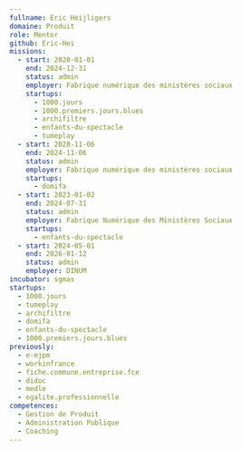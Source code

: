 ```yaml
---
fullname: Eric Heijligers
domaine: Produit
role: Mentor
github: Eric-Hei
missions:
  - start: 2020-01-01
    end: 2024-12-31
    status: admin
    employer: Fabrique numérique des ministères sociaux
    startups:
      - 1000.jours
      - 1000.premiers.jours.blues
      - archifiltre
      - enfants-du-spectacle
      - tumeplay
  - start: 2020-11-06
    end: 2024-11-06
    status: admin
    employer: Fabrique numérique des ministères sociaux
    startups:
      - domifa
  - start: 2023-01-02
    end: 2024-07-31
    status: admin
    employer: Fabrique Numérique des Ministères Sociaux
    startups:
      - enfants-du-spectacle
  - start: 2024-05-01
    end: 2026-01-12
    status: admin
    employer: DINUM
incubator: sgmas
startups:
  - 1000.jours
  - tumeplay
  - archifiltre
  - domifa
  - enfants-du-spectacle
  - 1000.premiers.jours.blues
previously:
  - e-mjpm
  - workinfrance
  - fiche.commune.entreprise.fce
  - didoc
  - medle
  - egalite.professionnelle
competences:
  - Gestion de Produit
  - Administration Publique
  - Coaching
---
```


